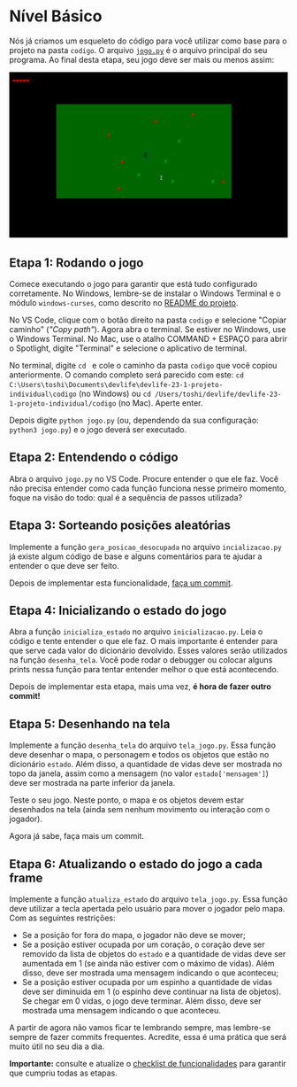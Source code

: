 # Nível Básico

Nós já criamos um esqueleto do código para você utilizar como base para o projeto na pasta `codigo`. O arquivo [`jogo.py`](../codigo/jogo.py) é o arquivo principal do seu programa. Ao final desta etapa, seu jogo deve ser mais ou menos assim:

![Jogo Básico](img/basico.gif)

## Etapa 1: Rodando o jogo

Comece executando o jogo para garantir que está tudo configurado corretamente. No Windows, lembre-se de instalar o Windows Terminal e o módulo `windows-curses`, como descrito no [README do projeto](../README.md).

No VS Code, clique com o botão direito na pasta `codigo` e selecione "Copiar caminho" (*"Copy path"*). Agora abra o terminal. Se estiver no Windows, use o Windows Terminal. No Mac, use o atalho COMMAND + ESPAÇO para abrir o Spotlight, digite "Terminal" e selecione o aplicativo de terminal.

No terminal, digite `cd ` e cole o caminho da pasta `codigo` que você copiou anteriormente. O comando completo será parecido com este: `cd C:\Users\toshi\Documents\devlife\devlife-23-1-projeto-individual\codigo` (no Windows) ou `cd /Users/toshi/devlife/devlife-23-1-projeto-individual/codigo` (no Mac). Aperte enter.

Depois digite `python jogo.py` (ou, dependendo da sua configuração: `python3 jogo.py`) e o jogo deverá ser executado.

## Etapa 2: Entendendo o código

Abra o arquivo `jogo.py` no VS Code. Procure entender o que ele faz. Você não precisa entender como cada função funciona nesse primeiro momento, foque na visão do todo: qual é a sequência de passos utilizada?

## Etapa 3: Sorteando posições aleatórias

Implemente a função `gera_posicao_desocupada` no arquivo `incializacao.py` já existe algum código de base e alguns comentários para te ajudar a entender o que deve ser feito.

Depois de implementar esta funcionalidade, [faça um commit](git.md).

## Etapa 4: Inicializando o estado do jogo

Abra a função `inicializa_estado` no arquivo `inicializacao.py`. Leia o código e tente entender o que ele faz. O mais importante é entender para que serve cada valor do dicionário devolvido. Esses valores serão utilizados na função `desenha_tela`. Você pode rodar o debugger ou colocar alguns prints nessa função para tentar entender melhor o que está acontecendo.

Depois de implementar esta etapa, mais uma vez, **é hora de fazer outro commit!**

## Etapa 5: Desenhando na tela

Implemente a função `desenha_tela` do arquivo `tela_jogo.py`. Essa função deve desenhar o mapa, o personagem e todos os objetos que estão no dicionário `estado`. Além disso, a quantidade de vidas deve ser mostrada no topo da janela, assim como a mensagem (no valor `estado['mensagem']`) deve ser mostrada na parte inferior da janela.

Teste o seu jogo. Neste ponto, o mapa e os objetos devem estar desenhados na tela (ainda sem nenhum movimento ou interação com o jogador).

Agora já sabe, faça mais um commit.

## Etapa 6: Atualizando o estado do jogo a cada frame

Implemente a função `atualiza_estado` do arquivo `tela_jogo.py`. Essa função deve utilizar a tecla apertada pelo usuário para mover o jogador pelo mapa. Com as seguintes restrições:

- Se a posição for fora do mapa, o jogador não deve se mover;
- Se a posição estiver ocupada por um coração, o coração deve ser removido da lista de objetos do `estado` e a quantidade de vidas deve ser aumentada em 1 (se ainda não estiver com o máximo de vidas). Além disso, deve ser mostrada uma mensagem indicando o que aconteceu;
- Se a posição estiver ocupada por um espinho a quantidade de vidas deve ser diminuida em 1 (o espinho deve continuar na lista de objetos). Se chegar em 0 vidas, o jogo deve terminar. Além disso, deve ser mostrada uma mensagem indicando o que aconteceu.

A partir de agora não vamos ficar te lembrando sempre, mas lembre-se sempre de fazer commits frequentes. Acredite, essa é uma prática que será muito útil no seu dia a dia.

**Importante:** consulte e atualize o [checklist de funcionalidades](funcionalidades-implementadas.md) para garantir que cumpriu todas as etapas.
